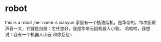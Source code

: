 # robot
this is a robot ,her name is xiaoyun
家里有一个抽油烟机，是华帝的，每次厨房声音一大，它就是自报：主任您好，我是华帝云因机器人小智。
哈哈哈，我想说：我有一个机器人小云
和你互怼~
